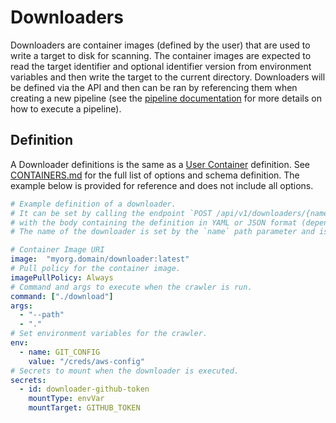 # Downloaders

Downloaders are container images (defined by the user) that are used to write a target to disk for scanning.
The container images are expected to read the target identifier and optional identifier version from environment variables
and then write the target to the current directory. Downloaders will be defined via the API and then can be ran by
referencing them when creating a new pipeline (see the [pipeline documentation](/docs/executions/PIPELINES.md)
for more details on how to execute a pipeline).

## Definition

A Downloader definitions is the same as a [User Container](/docs/definitions/CONTAINERS.md#user-container) definition.
See [CONTAINERS.md](/docs/definitions/CONTAINERS.md) for the full list of options and schema definition.
The example below is provided for reference and does not include all options.

```yaml
# Example definition of a downloader.
# It can be set by calling the endpoint `POST /api/v1/downloaders/{name}`
# with the body containing the definition in YAML or JSON format (depending on Content-Type header).
# The name of the downloader is set by the `name` path parameter and is used to identify the uploader in the system.

# Container Image URI 
image:  "myorg.domain/downloader:latest"
# Pull policy for the container image.
imagePullPolicy: Always
# Command and args to execute when the crawler is run.
command: ["./download"]
args:
  - "--path"
  - "."
# Set environment variables for the crawler.
env:
  - name: GIT_CONFIG
    value: "/creds/aws-config"
# Secrets to mount when the downloader is executed.
secrets:
  - id: downloader-github-token
    mountType: envVar
    mountTarget: GITHUB_TOKEN
```